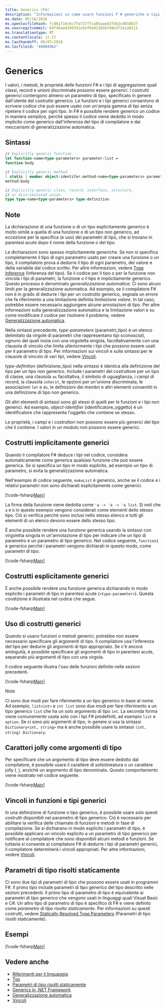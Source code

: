 ```yaml
---
title: Generics (F#)
description: "Informazioni su come usare funzioni F # generiche e tipi che consentono di scrivere codice che funziona con un'ampia gamma di tipi senza ripetere codice."
ms.date: 05/16/2016
ms.openlocfilehash: fc061f19c6c7fa737f7ca05aae83fd42c0010b37
ms.sourcegitcommit: 64f4baed249341e5bf64d1385bf48e3f2e1a0211
ms.translationtype: MT
ms.contentlocale: it-IT
ms.lasthandoff: 09/07/2018
ms.locfileid: "44084962"
---
```

# <a name="generics"></a>Generics

I valori, i metodi, le proprietà delle funzioni F# e i tipi di aggregazione quali classi, record e unioni discriminate possono essere *generici*. I costrutti generici contengono almeno un parametro di tipo, specificato in genere dall'utente del costrutto generico. Le funzioni e i tipi generici consentono di scrivere codice che può essere usato con un'ampia gamma di tipi senza ripetere il codice per ogni tipo. In F# è possibile rendere generico un codice in maniera semplice, perché spesso il codice viene dedotto in modo implicito come generico dall'inferenza del tipo di compilatore e dai meccanismi di generalizzazione automatica.

## <a name="syntax"></a>Sintassi

```fsharp
// Explicitly generic function.
let function-name<type-parameters> parameter-list =
function-body

// Explicitly generic method.
[ static ] member object-identifer.method-name<type-parameters> parameter-list [ return-type ] =
method-body

// Explicitly generic class, record, interface, structure,
// or discriminated union.
type type-name<type-parameters> type-definition
```

## <a name="remarks"></a>Note

La dichiarazione di una funzione o di un tipo esplicitamente generico è molto simile a quella di una funzione o di un tipo non generico, ad eccezione per la specifica (e uso) dei parametri di tipo, che si trovano in parentesi acute dopo il nome della funzione o del tipo.

Le dichiarazioni sono spesso implicitamente generiche. Se non si specifica completamente il tipo di ogni parametro usato per creare una funzione o un tipo, il compilatore prova a dedurre il tipo di ogni parametro, del valore e della variabile dal codice scritto. Per altre informazioni, vedere [Type Inference](../type-inference.md) (Inferenza del tipo). Se il codice per il tipo o per la funzione non vincola i tipi di parametri, la funzione o il tipo è implicitamente generico. Questo processo è denominato *generalizzazione automatica*. Ci sono alcuni limiti per la generalizzazione automatica. Ad esempio, se il compilatore F# non è in grado di dedurre i tipi per un costrutto generico, segnala un errore che fa riferimento a una limitazione definita *limitazione valore*. In tal caso, potrebbe essere necessario aggiungere alcune annotazioni di tipo. Per altre informazioni sulla generalizzazione automatica e la limitazione valori e su come modificare il codice per risolvere il problema, vedere [Generalizzazione automatica](automatic-generalization.md).

Nella sintassi precedente, *type-parameters* (parametri_tipo) è un elenco delimitato da virgole di parametri che rappresentano tipi sconosciuti, ognuno dei quali inizia con una virgoletta singola, facoltativamente con una clausola di vincolo che limita ulteriormente i tipi che possono essere usati per il parametro di tipo. Per informazioni sui vincoli e sulla sintassi per le clausole di vincolo di vari tipi, vedere [Vincoli](constraints.md).

*type-definition* (definizione_tipo) nella sintassi è identica alla definizione del tipo per un tipo non generico. Include i parametri del costruttore per un tipo di classe, una clausola `as` facoltativa, il simbolo di uguaglianza, i campi di record, la clausola `inherit`, le opzioni per un'unione discriminata, le associazioni `let` e `do`, le definizioni dei membri e altri elementi consentiti in una definizione di tipo non generico.

Gli altri elementi di sintassi sono gli stessi di quelli per le funzioni e i tipi non generici. Ad esempio, *object-identifier* (identificatore_oggetto) è un identificatore che rappresenta l'oggetto che contiene se stesso.

Le proprietà, i campi e i costruttori non possono essere più generici del tipo che li contiene. I valori in un modulo non possono essere generici.

## <a name="implicitly-generic-constructs"></a>Costrutti implicitamente generici

Quando il compilatore F# deduce i tipi nel codice, considera automaticamente come generica qualsiasi funzione che può essere generica. Se si specifica un tipo in modo esplicito, ad esempio un tipo di parametro, si evita la generalizzazione automatica.

Nell'esempio di codice seguente, `makeList` è generico, anche se il codice e i relativi parametri non sono dichiarati esplicitamente come generici.

[!code-fsharp[Main](../../../../samples/snippets/fsharp/lang-ref-1/snippet1700.fs)]

La firma della funzione viene dedotta come `'a -> 'a -> 'a list`. Si noti che `a` e `b` in questo esempio vengono considerati come elementi dello stesso tipo. Ciò si verifica perché sono inclusi nello stesso elenco e tutti gli elementi di un elenco devono essere dello stesso tipo.

È anche possibile rendere una funzione generica usando la sintassi con virgoletta singola in un'annotazione di tipo per indicare che un tipo di parametro è un parametro di tipo generico. Nel codice seguente, `function1` è generico perché i parametri vengono dichiarati in questo modo, come parametri di tipo.

[!code-fsharp[Main](../../../../samples/snippets/fsharp/lang-ref-1/snippet1701.fs)]

## <a name="explicitly-generic-constructs"></a>Costrutti esplicitamente generici

È anche possibile rendere una funzione generica dichiarando in modo esplicito i parametri di tipo in parentesi acute (`<type-parameter>`). Questa condizione è illustrata nel codice che segue.

[!code-fsharp[Main](../../../../samples/snippets/fsharp/lang-ref-1/snippet1703.fs)]

## <a name="using-generic-constructs"></a>Uso di costrutti generici

Quando si usano funzioni o metodi generici, potrebbe non essere necessario specificare gli argomenti di tipo. Il compilatore usa l'inferenza del tipo per dedurre gli argomenti di tipo appropriato. Se c'è ancora ambiguità, è possibile specificare gli argomenti di tipo in parentesi acute, separando più argomenti di tipo con una virgola.

Il codice seguente illustra l'uso delle funzioni definite nelle sezioni precedenti.

[!code-fsharp[Main](../../../../samples/snippets/fsharp/lang-ref-1/snippet1702.fs)]

>[!NOTE]
Ci sono due modi per fare riferimento a un tipo generico in base al nome. Ad esempio, `list<int>` e `int list` sono due modi per fare riferimento a un tipo generico `list` che ha un solo argomento di tipo `int`. La seconda forma viene comunemente usata solo con i tipi F# predefiniti, ad esempio `list` e `option`. Se ci sono più argomenti di tipo, in genere si usa la sintassi `Dictionary<int, string>` ma è anche possibile usare la sintassi `(int, string) Dictionary`.

## <a name="wildcards-as-type-arguments"></a>Caratteri jolly come argomenti di tipo

Per specificare che un argomento di tipo deve essere dedotto dal compilatore, è possibile usare il carattere di sottolineatura o un carattere jolly (`_`), anziché un argomento di tipo denominato. Questo comportamento viene mostrato nel codice seguente.

[!code-fsharp[Main](../../../../samples/snippets/fsharp/lang-ref-1/snippet1704.fs)]

## <a name="constraints-in-generic-types-and-functions"></a>Vincoli in funzioni e tipi generici

In una definizione di funzione o tipo generico, è possibile usare solo questi costrutti disponibili nel parametro di tipo generico. Ciò è necessario per abilitare la verifica delle chiamate di funzioni e metodi in fase di compilazione. Se si dichiarano in modo esplicito i parametri di tipo, è possibile applicare un vincolo esplicito a un parametro di tipo generico per notificare al compilatore che sono disponibili alcuni metodi e funzioni. Se tuttavia si consente al compilatore F# di dedurre i tipi di parametri generici, il compilatore determinerà i vincoli appropriati. Per altre informazioni, vedere [Vincoli](constraints.md).

## <a name="statically-resolved-type-parameters"></a>Parametri di tipo risolti staticamente

Ci sono due tipi di parametri di tipo che possono essere usati in programmi F#. Il primo tipo include parametri di tipo generico del tipo descritto nelle sezioni precedenti. Il primo tipo di parametro di tipo è equivalente ai parametri di tipo generico che vengono usati in linguaggi quali Visual Basic e C#. Un altro tipo di parametro di tipo è specifico di F# e viene definito come *parametro di tipo risolto staticamente*. Per informazioni su questi costrutti, vedere [Statically Resolved Type Parameters](statically-resolved-type-parameters.md) (Parametri di tipo risolti staticamente).

## <a name="examples"></a>Esempi

[!code-fsharp[Main](../../../../samples/snippets/fsharp/lang-ref-1/snippet1705.fs)]

## <a name="see-also"></a>Vedere anche

- [Riferimenti per il linguaggio](../index.md)
- [Tipi](../fsharp-types.md)
- [Parametri di tipo risolti staticamente](statically-resolved-type-parameters.md)
- [Generics in .NET Framework](~/docs/standard/generics/index.md)
- [Generalizzazione automatica](automatic-generalization.md)
- [Vincoli](constraints.md)
